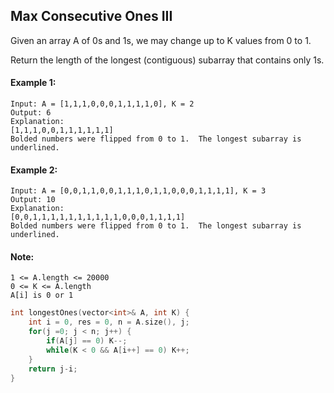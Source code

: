## Max Consecutive Ones III

Given an array A of 0s and 1s, we may change up to K values from 0 to 1.

Return the length of the longest (contiguous) subarray that contains only 1s.

#### Example 1:

```
Input: A = [1,1,1,0,0,0,1,1,1,1,0], K = 2
Output: 6
Explanation:
[1,1,1,0,0,1,1,1,1,1,1]
Bolded numbers were flipped from 0 to 1.  The longest subarray is underlined.
```

#### Example 2:

```
Input: A = [0,0,1,1,0,0,1,1,1,0,1,1,0,0,0,1,1,1,1], K = 3
Output: 10
Explanation:
[0,0,1,1,1,1,1,1,1,1,1,1,0,0,0,1,1,1,1]
Bolded numbers were flipped from 0 to 1.  The longest subarray is underlined.
```

#### Note:

```
1 <= A.length <= 20000
0 <= K <= A.length
A[i] is 0 or 1
```

```c++
int longestOnes(vector<int>& A, int K) {
    int i = 0, res = 0, n = A.size(), j;
    for(j =0; j < n; j++) {
        if(A[j] == 0) K--;
        while(K < 0 && A[i++] == 0) K++;
    }
    return j-i;
}
```
